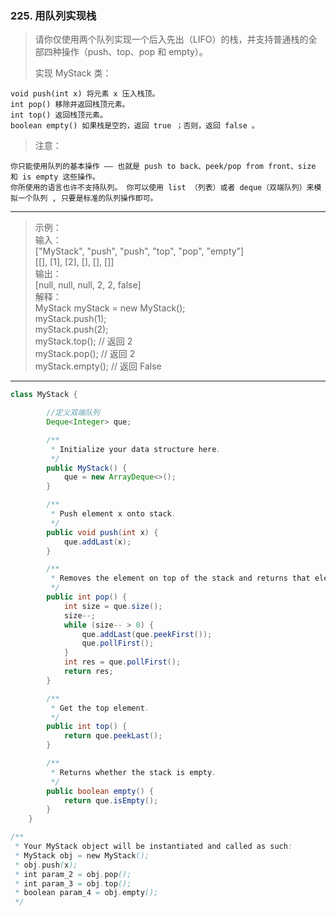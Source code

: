 ### 225. 用队列实现栈

>请你仅使用两个队列实现一个后入先出（LIFO）的栈，并支持普通栈的全部四种操作（push、top、pop 和 empty）。
>
>实现 MyStack 类：

    void push(int x) 将元素 x 压入栈顶。
    int pop() 移除并返回栈顶元素。
    int top() 返回栈顶元素。
    boolean empty() 如果栈是空的，返回 true ；否则，返回 false 。
>注意：
>
    你只能使用队列的基本操作 —— 也就是 push to back、peek/pop from front、size 和 is empty 这些操作。
    你所使用的语言也许不支持队列。 你可以使用 list （列表）或者 deque（双端队列）来模拟一个队列 , 只要是标准的队列操作即可。
***
>示例：   
>输入：   
>["MyStack", "push", "push", "top", "pop", "empty"]   
>[[], [1], [2], [], [], []]   
>输出：   
>[null, null, null, 2, 2, false]   
>解释：   
>MyStack myStack = new MyStack();   
>myStack.push(1);   
>myStack.push(2);   
>myStack.top(); // 返回 2   
>myStack.pop(); // 返回 2   
>myStack.empty(); // 返回 False   
***
```java
class MyStack {

        //定义双端队列
        Deque<Integer> que;

        /**
         * Initialize your data structure here.
         */
        public MyStack() {
            que = new ArrayDeque<>();
        }

        /**
         * Push element x onto stack.
         */
        public void push(int x) {
            que.addLast(x);
        }

        /**
         * Removes the element on top of the stack and returns that element.
         */
        public int pop() {
            int size = que.size();
            size--;
            while (size-- > 0) {
                que.addLast(que.peekFirst());
                que.pollFirst();
            }
            int res = que.pollFirst();
            return res;
        }

        /**
         * Get the top element.
         */
        public int top() {
            return que.peekLast();
        }

        /**
         * Returns whether the stack is empty.
         */
        public boolean empty() {
            return que.isEmpty();
        }
    }

/**
 * Your MyStack object will be instantiated and called as such:
 * MyStack obj = new MyStack();
 * obj.push(x);
 * int param_2 = obj.pop();
 * int param_3 = obj.top();
 * boolean param_4 = obj.empty();
 */
```

